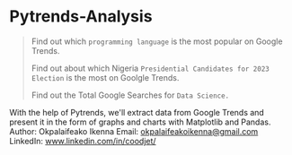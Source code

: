 # Pytrends-Analysis


>Find out which `programming language` is the most popular on Google Trends.
>
>Find out about which Nigeria `Presidential Candidates for 2023 Election` is the most on Goolgle Trends.
>
>Find out the Total Google Searches for `Data Science.`

With the help of Pytrends, we'll extract data from Google Trends and present it
in the form of graphs and charts with Matplotlib and Pandas.
Author: Okpalaifeako Ikenna
Email: okpalaifeakoikenna@gmail.com
LinkedIn: www.linkedin.com/in/coodjet/
